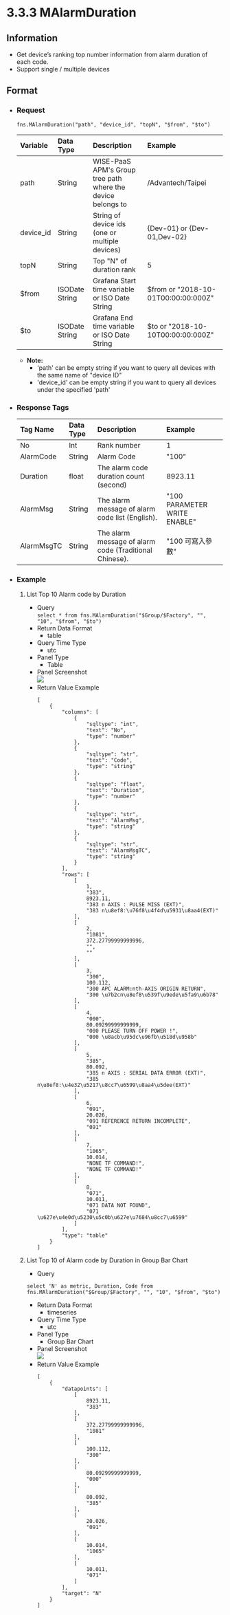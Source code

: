 # 3.3.3 MAlarmDuration


## Information

* Get device’s ranking top number information from alarm duration of each code.
* Support single / multiple devices


## Format

* ### Request

  ```
  fns.MAlarmDuration("path", "device_id", "topN", "$from", "$to")
  ```

  | Variable | Data Type | Description | Example |
  | :--- | :--- | :--- | :--- |
  | path | String | WISE-PaaS APM's Group tree path<br>where the device belongs to | /Advantech/Taipei |
  | device_id | String | String of device ids \(one or multiple devices\) | {Dev-01} or {Dev-01,Dev-02} |
  | topN | String | Top "N" of duration rank | 5 |
  | $from | ISODate String | Grafana Start time variable or ISO Date String | $from or "2018-10-01T00:00:00:000Z" |
  | $to | ISODate String | Grafana End time variable or ISO Date String | $to or "2018-10-10T00:00:00:000Z" |

  - **Note:**
    - 'path' can be empty string if you want to query all devices with the same name of "device ID"
    - 'device_id' can be empty string if you want to query all devices under the specified 'path'
  

* ### Response Tags

  | Tag Name | Data Type | Description | Example |
  | :--- | :--- | :--- | :--- |
  | No | Int | Rank number | 1 |
  | AlarmCode | String | Alarm Code | "100" |
  | Duration | float | The alarm code duration count (second) | 8923.11 |  
  | AlarmMsg | String | The alarm message of alarm code list (English). | "100 PARAMETER WRITE ENABLE" |
  | AlarmMsgTC | String | The alarm message of alarm code (Traditional Chinese). | "100 可寫入參數" |
  

* ### Example  
    1. List Top 10 Alarm code by Duration   
        - Query   
        ``` select * from fns.MAlarmDuration("$Group/$Factory", "", "10", "$from", "$to") ```
        - Return Data Format   
            * table
        - Query Time Type   
            * utc
        - Panel Type   
            * Table
        - Panel Screenshot      
            ![](/images/3.3.3-MAlarmDuration-table.jpg)
        - Return Value Example    
            ```
            [
                {
                    "columns": [
                        {
                            "sqltype": "int", 
                            "text": "No", 
                            "type": "number"
                        }, 
                        {
                            "sqltype": "str", 
                            "text": "Code", 
                            "type": "string"
                        }, 
                        {
                            "sqltype": "float", 
                            "text": "Duration", 
                            "type": "number"
                        }, 
                        {
                            "sqltype": "str", 
                            "text": "AlarmMsg", 
                            "type": "string"
                        }, 
                        {
                            "sqltype": "str", 
                            "text": "AlarmMsgTC", 
                            "type": "string"
                        }
                    ], 
                    "rows": [
                        [
                            1, 
                            "383", 
                            8923.11, 
                            "383 n AXIS : PULSE MISS (EXT)", 
                            "383 n\u8ef8:\u76f8\u4f4d\u5931\u8aa4(EXT)"
                        ], 
                        [
                            2, 
                            "1081", 
                            372.27799999999996, 
                            "", 
                            ""
                        ], 
                        [
                            3, 
                            "300", 
                            100.112, 
                            "300 APC ALARM:nth-AXIS ORIGIN RETURN", 
                            "300 \u7b2cn\u8ef8\u539f\u9ede\u5fa9\u6b78"
                        ], 
                        [
                            4, 
                            "000", 
                            80.09299999999999, 
                            "000 PLEASE TURN OFF POWER !", 
                            "000 \u8acb\u95dc\u96fb\u518d\u958b"
                        ], 
                        [
                            5, 
                            "385", 
                            80.092, 
                            "385 n AXIS : SERIAL DATA ERROR (EXT)", 
                            "385 n\u8ef8:\u4e32\u5217\u8cc7\u6599\u8aa4\u5dee(EXT)"
                        ], 
                        [
                            6, 
                            "091", 
                            20.026, 
                            "091 REFERENCE RETURN INCOMPLETE", 
                            "091"
                        ], 
                        [
                            7, 
                            "1065", 
                            10.014, 
                            "NONE TF COMMAND!", 
                            "NONE TF COMMAND!"
                        ], 
                        [
                            8, 
                            "071", 
                            10.011, 
                            "071 DATA NOT FOUND", 
                            "071 \u627e\u4e0d\u5230\u5c0b\u627e\u7684\u8cc7\u6599"
                        ]
                    ], 
                    "type": "table"
                }
            ]

            ```

    2. List Top 10 of Alarm code by Duration in Group Bar Chart    
        - Query   
        ``` 
        select 'N' as metric, Duration, Code from fns.MAlarmDuration("$Group/$Factory", "", "10", "$from", "$to") 
        ```
        - Return Data Format   
            * timeseries
        - Query Time Type   
            * utc
        - Panel Type   
            * Group Bar Chart
        - Panel Screenshot   
            ![](/images/3.3.3-MAlarmDuration-bar.jpg)
        - Return Value Example    
            ```
            [
                {
                    "datapoints": [
                        [
                            8923.11, 
                            "383"
                        ], 
                        [
                            372.27799999999996, 
                            "1081"
                        ], 
                        [
                            100.112, 
                            "300"
                        ], 
                        [
                            80.09299999999999, 
                            "000"
                        ], 
                        [
                            80.092, 
                            "385"
                        ], 
                        [
                            20.026, 
                            "091"
                        ], 
                        [
                            10.014, 
                            "1065"
                        ], 
                        [
                            10.011, 
                            "071"
                        ]
                    ], 
                    "target": "N"
                }
            ]

            ```